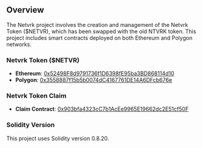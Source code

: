 ## Overview

The Netvrk project involves the creation and management of the Netvrk Token ($NETVR), which has been swapped with the old NTVRK token. This project includes smart contracts deployed on both Ethereum and Polygon networks.

### Netvrk Token ($NETVR)

- **Ethereum**: [0x52498F8d9791736f1D6398fE95ba3BD868114d10](https://etherscan.io/address/0x52498F8d9791736f1D6398fE95ba3BD868114d10)
- **Polygon**: [0x3558887f15b5b0074dC4167761DE14A6DFcb676e](https://polygonscan.com/address/0x3558887f15b5b0074dC4167761DE14A6DFcb676e)

### Netvrk Token Claim

- **Claim Contract**: [0x903bfa4323cC7b1AcEe9965E19662dc2E51cf50F](https://polygonscan.com/address/0x903bfa4323cC7b1AcEe9965E19662dc2E51cf50F)

### Solidity Version

This project uses Solidity version 0.8.20.
